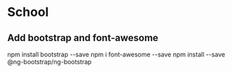 # School

## Add bootstrap and font-awesome

npm install bootstrap --save
npm i font-awesome --save
npm install --save @ng-bootstrap/ng-bootstrap
